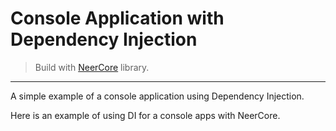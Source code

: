 # Console Application with Dependency Injection

> Build with [NeerCore](https://github.com/jurilents/NeerCore) library.

----------------------

A simple example of a console application using Dependency Injection.

Here is an example of using DI for a console apps with NeerCore.
